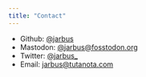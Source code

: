 ```yaml
---
title: "Contact"
---
```

* Github: [@jarbus](https://github.com/jarbus)
* Mastodon: [@jarbus@fosstodon.org](https://fosstodon.org/@jarbus)
* Twitter: [@jarbus_](https://twitter.com/jarbus_)
* Email: [jarbus@tutanota.com](mailto:jarbus@tutanota.com)
